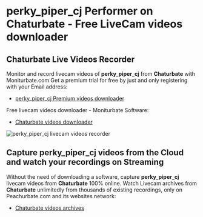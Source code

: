 # perky_piper_cj Performer on Chaturbate - Free LiveCam videos downloader

## Chaturbate Live Videos Recorder

Monitor and record livecam videos of **perky_piper_cj** from **Chaturbate** with Moniturbate.com
Get a premium trial for free by just and only registering with your Email address:
* [perky_piper_cj Premium videos downloader](https://moniturbate.com/request-demo-licence-key.html)

Free livecam videos downloader - Moniturbate Software:
* [Chaturbate videos downloader](https://moniturbate.com/moniturbate-download-software.html)

![perky_piper_cj livecam videos recorder](https://peachurnet.com/templates/moniturbate-software.png)


## Capture perky_piper_cj videos from the Cloud and watch your recordings on Streaming

Without the need of downloading a software, capture **perky_piper_cj** livecam videos from **Chaturbate** 100% online.
Watch Livecam archives from **Chaturbate** unlimitedly from thousands of existing recordings, only on Peachurbate.com and its websites network:
* [Chaturbate videos archives](https://peachurnet.com/)